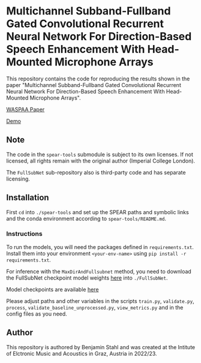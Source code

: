 # Multichannel Subband-Fullband Gated Convolutional Recurrent Neural Network For Direction-Based Speech Enhancement With Head-Mounted Microphone Arrays

This repository contains the code for reproducing the results shown in the paper "Multichannel Subband-Fullband Gated Convolutional Recurrent Neural Network For Direction-Based Speech Enhancement With Head-Mounted Microphone Arrays".  

[WASPAA Paper](https://doi.org/10.1109/WASPAA58266.2023.10248181)

[Demo](https://mc-directional-hma-speech-enhancement.iem.sh)




## Note
The code in the `spear-tools` submodule is subject to its own licenses. If not licensed, all rights remain with the original author (Imperial College London).

The `FullSubNet` sub-repository also is third-party code and has separate licensing.

## Installation
First `cd` into `./spear-tools` and set up the SPEAR paths and symbolic links and the conda environment according to `spear-tools/README.md`.

### Instructions
To run the models, you will need the packages defined in `requirements.txt`. Install them into your environment `<your-env-name>` using `pip install -r requirements.txt`.

For inference with the `MaxDirAndFullsubnet` method, you need to download the FullSubNet checkpoint model weights [here](https://github.com/Audio-WestlakeU/FullSubNet/releases/download/v0.2/fullsubnet_best_model_58epochs.tar) into `./FullSubNet`.

Model checkpoints are available [here](https://drive.google.com/file/d/107Yryam40MQQ2yndP_LXVAC_NFqfPC6X/view?usp=sharing)

Please adjust paths and other variables in the scripts `train.py`, `validate.py`, `process`, `validate_baseline_unprocessed.py`, `view_metrics.py` and in the config files as you need.




## Author
This repository is authored by Benjamin Stahl and was created at the Intitute of Elctronic Music and Acoustics in Graz, Austria in 2022/23.

